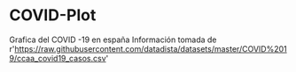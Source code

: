 # COVID-Plot
Grafica del COVID -19 en españa
Información tomada de r'https://raw.githubusercontent.com/datadista/datasets/master/COVID%2019/ccaa_covid19_casos.csv'
